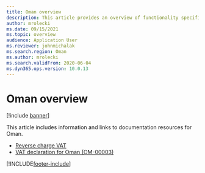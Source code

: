 ```yaml
---
title: Oman overview
description: This article provides an overview of functionality specific to Oman.
author: mrolecki
ms.date: 09/15/2021
ms.topic: overview
audience: Application User
ms.reviewer: johnmichalak
ms.search.region: Oman
ms.author: mrolecki
ms.search.validFrom: 2020-06-04
ms.dyn365.ops.version: 10.0.13
---
```


# Oman overview

[!include [banner](../../includes/banner.md)]

This article includes information and links to documentation resources for Oman.

- [Reverse charge VAT](../global/emea-reverse-charge.md)
- [VAT declaration for Oman (OM-00003)](emea-oma-vat-declaration.md)

[!INCLUDE[footer-include](../../../includes/footer-banner.md)]
